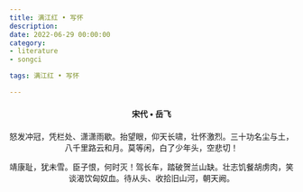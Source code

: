 ```yaml
---
title: 满江红 • 写怀
description:
date: 2022-06-29 00:00:00
category:
- literature
- songci

tags: 满江红 • 写怀

---
```


<div id="poem-author">
    宋代 • 岳飞
</div>
<div id="poem-body">
<p class="poem-paragraph">怒发冲冠，凭栏处、潇潇雨歇。抬望眼，仰天长啸，壮怀激烈。三十功名尘与土，八千里路云和月。莫等闲，白了少年头，空悲切！</p>
<p class="poem-paragraph">靖康耻，犹未雪。臣子恨，何时灭！驾长车，踏破贺兰山缺。壮志饥餐胡虏肉，笑谈渴饮匈奴血。待从头、收拾旧山河，朝天阙。</p>

</div>

<style>

#poem-author {
    width: 100%;
    text-align: center;
    margin: 20px 0;
    font-weight: bold;
}
#poem-body {
    width: 100%;
    text-align: center;
}
.poem-paragraph {
    font-family: "仿宋"
}

</style>